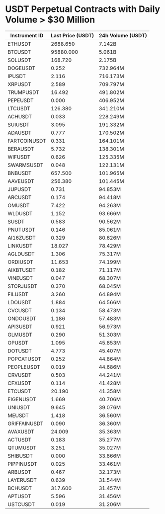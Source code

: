 # USDT Perpetual Contracts with Daily Volume > $30 Million

| Instrument ID | Last Price (USDT) | 24h Volume (USDT) |
|---------------|-------------------|-------------------|
| ETHUSDT | 2688.650 | 7.142B |
| BTCUSDT | 95880.000 | 5.061B |
| SOLUSDT | 168.720 | 2.175B |
| DOGEUSDT | 0.252 | 732.964M |
| IPUSDT | 2.116 | 716.173M |
| XRPUSDT | 2.589 | 709.797M |
| TRUMPUSDT | 16.492 | 491.802M |
| PEPEUSDT | 0.000 | 406.952M |
| LTCUSDT | 126.380 | 341.210M |
| ACHUSDT | 0.033 | 228.249M |
| SUIUSDT | 3.095 | 191.332M |
| ADAUSDT | 0.777 | 170.502M |
| FARTCOINUSDT | 0.331 | 164.101M |
| BERAUSDT | 5.732 | 138.301M |
| WIFUSDT | 0.626 | 125.335M |
| SWARMSUSDT | 0.048 | 122.131M |
| BNBUSDT | 657.500 | 101.965M |
| AAVEUSDT | 256.380 | 101.445M |
| JUPUSDT | 0.731 | 94.853M |
| ARCUSDT | 0.174 | 94.418M |
| OMUSDT | 7.422 | 94.263M |
| WLDUSDT | 1.152 | 93.666M |
| SUSDT | 0.583 | 90.562M |
| PNUTUSDT | 0.146 | 85.061M |
| AI16ZUSDT | 0.329 | 80.626M |
| LINKUSDT | 18.027 | 78.429M |
| AGLDUSDT | 1.306 | 75.317M |
| ORDIUSDT | 11.653 | 74.199M |
| AIXBTUSDT | 0.182 | 71.117M |
| VINEUSDT | 0.047 | 68.307M |
| STORJUSDT | 0.370 | 68.045M |
| FILUSDT | 3.260 | 64.894M |
| LDOUSDT | 1.884 | 64.566M |
| CVCUSDT | 0.134 | 58.473M |
| ONDOUSDT | 1.186 | 57.483M |
| API3USDT | 0.921 | 56.973M |
| GLMUSDT | 0.290 | 51.303M |
| OPUSDT | 1.095 | 45.853M |
| DOTUSDT | 4.773 | 45.407M |
| POPCATUSDT | 0.252 | 44.864M |
| PEOPLEUSDT | 0.019 | 44.686M |
| CRVUSDT | 0.503 | 44.241M |
| CFXUSDT | 0.114 | 41.428M |
| ETCUSDT | 20.190 | 41.358M |
| EIGENUSDT | 1.669 | 40.706M |
| UNIUSDT | 9.645 | 39.076M |
| MEUSDT | 1.418 | 36.560M |
| GRIFFAINUSDT | 0.090 | 36.360M |
| AVAXUSDT | 24.009 | 35.363M |
| ACTUSDT | 0.183 | 35.277M |
| QTUMUSDT | 3.251 | 35.027M |
| SHIBUSDT | 0.000 | 33.866M |
| PIPPINUSDT | 0.025 | 33.461M |
| ARBUSDT | 0.467 | 32.173M |
| LAYERUSDT | 0.639 | 31.544M |
| BCHUSDT | 317.600 | 31.457M |
| APTUSDT | 5.596 | 31.456M |
| USTCUSDT | 0.019 | 31.206M |
